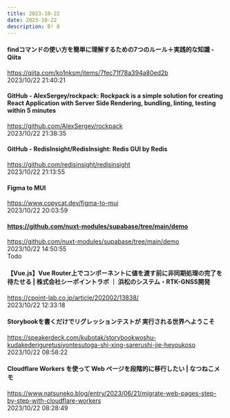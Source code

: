```yaml
---
title: 2023-10-22
date: 2023-10-22
description: B! 8
---
```


#### findコマンドの使い方を簡単に理解するための7つのルール＋実践的な知識 - Qiita
https://qiita.com/ko1nksm/items/7fec71f78a394a80ed2b<br>
2023/10/22 21:40:21<br>


#### GitHub - AlexSergey/rockpack: Rockpack is a simple solution for creating React Application with Server Side Rendering, bundling, linting, testing within 5 minutes
https://github.com/AlexSergey/rockpack<br>
2023/10/22 21:38:35<br>


#### GitHub - RedisInsight/RedisInsight: Redis GUI by Redis
https://github.com/redisinsight/redisinsight<br>
2023/10/22 21:13:55<br>


#### Figma to MUI
https://www.copycat.dev/figma-to-mui<br>
2023/10/22 20:03:59<br>


#### https://github.com/nuxt-modules/supabase/tree/main/demo
https://github.com/nuxt-modules/supabase/tree/main/demo<br>
2023/10/22 14:50:55<br>
Todo


#### 【Vue.js】Vue Router上でコンポーネントに値を渡す前に非同期処理の完了を待たせる | 株式会社シーポイントラボ ｜ 浜松のシステム・RTK-GNSS開発
https://cpoint-lab.co.jp/article/202002/13838/<br>
2023/10/22 12:33:18<br>


#### Storybookを書くだけでリグレッションテストが 実行される世界へようこそ
https://speakerdeck.com/kubotak/storybookwoshu-kudakederiguretusiyontesutoga-shi-xing-sarerushi-jie-heyoukoso<br>
2023/10/22 08:58:22<br>


#### Cloudflare Workers を使って Web ページを段階的に移行したい | なつねこメモ
https://www.natsuneko.blog/entry/2023/06/21/migrate-web-pages-step-by-step-with-cloudflare-workers<br>
2023/10/22 08:28:49<br>


